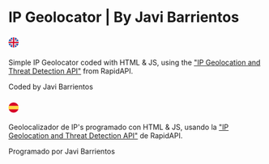 # IP Geolocator | By Javi Barrientos

### <img src="/assets/en.png"  style="width: 4%" alt="en" title="en">

Simple IP Geolocator coded with HTML & JS, using the <a href="https://rapidapi.com/ipregistry3-ipregistry/api/ip-geolocation-and-threat-detection/">"IP Geolocation and Threat Detection API"</a> from RapidAPI.

Coded by Javi Barrientos

### <img src="/assets/es.png" style="width: 4%" alt="es" title="es">

Geolocalizador de IP's programado con HTML & JS, usando la <a href="https://rapidapi.com/ipregistry3-ipregistry/api/ip-geolocation-and-threat-detection/">"IP Geolocation and Threat Detection API"</a> de RapidAPI.

Programado por Javi Barrientos